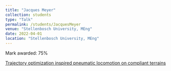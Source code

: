 ```yaml
---
title: "Jacques Meyer"
collection: students
type: "Talk"
permalink: /students/JacquesMeyer
venue: "Stellenbosch University, MEng"
date: 2022-04-01
location: "Stellenbosch University, MEng"
---
```



Mark awarded: 75%

[Trajectory optimization inspired pneumatic locomotion on compliant terrains](https://scholar.sun.ac.za/items/b019e3c0-f50c-4955-807e-fbf2c11f4c3b)

